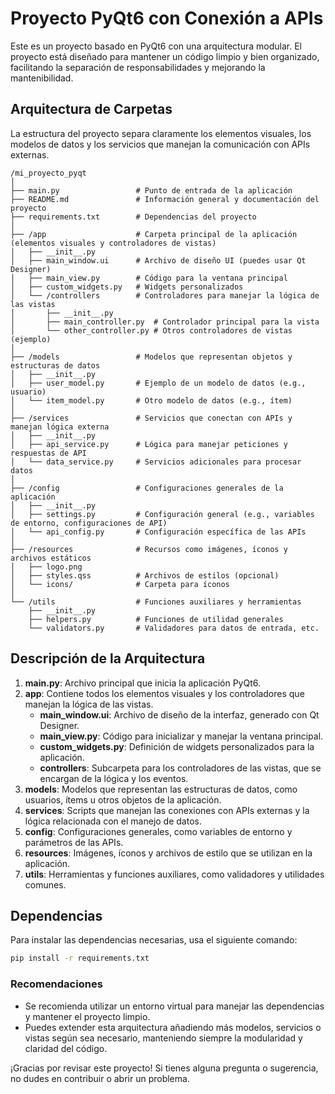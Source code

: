 # Proyecto PyQt6 con Conexión a APIs

Este es un proyecto basado en PyQt6 con una arquitectura modular. El proyecto está diseñado para mantener un código limpio y bien organizado, facilitando la separación de responsabilidades y mejorando la mantenibilidad.

## Arquitectura de Carpetas

La estructura del proyecto separa claramente los elementos visuales, los modelos de datos y los servicios que manejan la comunicación con APIs externas.

```
/mi_proyecto_pyqt
│
├── main.py                 # Punto de entrada de la aplicación
├── README.md               # Información general y documentación del proyecto
├── requirements.txt        # Dependencias del proyecto
│
├── /app                    # Carpeta principal de la aplicación (elementos visuales y controladores de vistas)
│   ├── __init__.py
│   ├── main_window.ui      # Archivo de diseño UI (puedes usar Qt Designer)
│   ├── main_view.py        # Código para la ventana principal
│   ├── custom_widgets.py   # Widgets personalizados
│   └── /controllers        # Controladores para manejar la lógica de las vistas
│       ├── __init__.py
│       ├── main_controller.py  # Controlador principal para la vista
│       └── other_controller.py # Otros controladores de vistas (ejemplo)
│
├── /models                 # Modelos que representan objetos y estructuras de datos
│   ├── __init__.py
│   ├── user_model.py       # Ejemplo de un modelo de datos (e.g., usuario)
│   └── item_model.py       # Otro modelo de datos (e.g., ítem)
│
├── /services               # Servicios que conectan con APIs y manejan lógica externa
│   ├── __init__.py
│   ├── api_service.py      # Lógica para manejar peticiones y respuestas de API
│   └── data_service.py     # Servicios adicionales para procesar datos
│
├── /config                 # Configuraciones generales de la aplicación
│   ├── __init__.py
│   ├── settings.py         # Configuración general (e.g., variables de entorno, configuraciones de API)
│   └── api_config.py       # Configuración específica de las APIs
│
├── /resources              # Recursos como imágenes, íconos y archivos estáticos
│   ├── logo.png
│   ├── styles.qss          # Archivos de estilos (opcional)
│   └── icons/              # Carpeta para íconos
│
└── /utils                  # Funciones auxiliares y herramientas
    ├── __init__.py
    ├── helpers.py          # Funciones de utilidad generales
    └── validators.py       # Validadores para datos de entrada, etc.
```

## Descripción de la Arquitectura

1. **main.py**: Archivo principal que inicia la aplicación PyQt6.
2. **app**: Contiene todos los elementos visuales y los controladores que manejan la lógica de las vistas.
   - **main_window.ui**: Archivo de diseño de la interfaz, generado con Qt Designer.
   - **main_view.py**: Código para inicializar y manejar la ventana principal.
   - **custom_widgets.py**: Definición de widgets personalizados para la aplicación.
   - **controllers**: Subcarpeta para los controladores de las vistas, que se encargan de la lógica y los eventos.
3. **models**: Modelos que representan las estructuras de datos, como usuarios, ítems u otros objetos de la aplicación.
4. **services**: Scripts que manejan las conexiones con APIs externas y la lógica relacionada con el manejo de datos.
5. **config**: Configuraciones generales, como variables de entorno y parámetros de las APIs.
6. **resources**: Imágenes, íconos y archivos de estilo que se utilizan en la aplicación.
7. **utils**: Herramientas y funciones auxiliares, como validadores y utilidades comunes.

## Dependencias

Para instalar las dependencias necesarias, usa el siguiente comando:

```bash
pip install -r requirements.txt
```

### Recomendaciones

- Se recomienda utilizar un entorno virtual para manejar las dependencias y mantener el proyecto limpio.
- Puedes extender esta arquitectura añadiendo más modelos, servicios o vistas según sea necesario, manteniendo siempre la modularidad y claridad del código.

¡Gracias por revisar este proyecto! Si tienes alguna pregunta o sugerencia, no dudes en contribuir o abrir un problema.